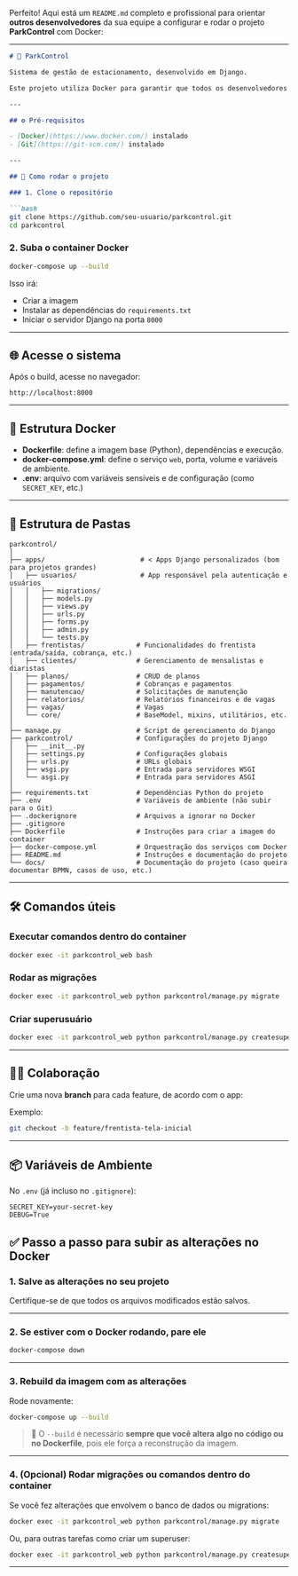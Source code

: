 Perfeito! Aqui está um `README.md` completo e profissional para orientar **outros desenvolvedores** da sua equipe a configurar e rodar o projeto **ParkControl** com Docker:

---

````md
# 🚗 ParkControl

Sistema de gestão de estacionamento, desenvolvido em Django.

Este projeto utiliza Docker para garantir que todos os desenvolvedores tenham o mesmo ambiente de desenvolvimento, sem precisar configurar manualmente Python, banco de dados ou dependências.

---

## ⚙️ Pré-requisitos

- [Docker](https://www.docker.com/) instalado
- [Git](https://git-scm.com/) instalado

---

## 🚀 Como rodar o projeto

### 1. Clone o repositório

```bash
git clone https://github.com/seu-usuario/parkcontrol.git
cd parkcontrol
````

### 2. Suba o container Docker

```bash
docker-compose up --build
```

Isso irá:

* Criar a imagem
* Instalar as dependências do `requirements.txt`
* Iniciar o servidor Django na porta `8000`

---

## 🌐 Acesse o sistema

Após o build, acesse no navegador:

```
http://localhost:8000
```

---

## 🐳 Estrutura Docker

* **Dockerfile**: define a imagem base (Python), dependências e execução.
* **docker-compose.yml**: define o serviço `web`, porta, volume e variáveis de ambiente.
* **.env**: arquivo com variáveis sensíveis e de configuração (como `SECRET_KEY`, etc.)

---

## 🧩 Estrutura de Pastas

```text
parkcontrol/
│
├── apps/                        # < Apps Django personalizados (bom para projetos grandes)
│   ├── usuarios/                # App responsável pela autenticação e usuários
│   │   ├── migrations/
│   │   ├── models.py
│   │   ├── views.py
│   │   ├── urls.py
│   │   ├── forms.py
│   │   ├── admin.py
│   │   └── tests.py
│   ├── frentistas/             # Funcionalidades do frentista (entrada/saída, cobrança, etc.)
│   ├── clientes/               # Gerenciamento de mensalistas e diaristas
│   ├── planos/                 # CRUD de planos
│   ├── pagamentos/             # Cobranças e pagamentos
│   ├── manutencao/             # Solicitações de manutenção
│   ├── relatorios/             # Relatórios financeiros e de vagas
│   ├── vagas/                  # Vagas
│   └── core/                   # BaseModel, mixins, utilitários, etc.
│
├── manage.py                   # Script de gerenciamento do Django
├── parkcontrol/                # Configurações do projeto Django
│   ├── __init__.py
│   ├── settings.py             # Configurações globais
│   ├── urls.py                 # URLs globais
│   ├── wsgi.py                 # Entrada para servidores WSGI
│   └── asgi.py                 # Entrada para servidores ASGI
│
├── requirements.txt            # Dependências Python do projeto
├── .env                        # Variáveis de ambiente (não subir para o Git)
├── .dockerignore               # Arquivos a ignorar no Docker
├── .gitignore
├── Dockerfile                  # Instruções para criar a imagem do container
├── docker-compose.yml          # Orquestração dos serviços com Docker
├── README.md                   # Instruções e documentação do projeto
└── docs/                       # Documentação do projeto (caso queira documentar BPMN, casos de uso, etc.)

```

---

## 🛠️ Comandos úteis

### Executar comandos dentro do container

```bash
docker exec -it parkcontrol_web bash
```

### Rodar as migrações

```bash
docker exec -it parkcontrol_web python parkcontrol/manage.py migrate
```

### Criar superusuário

```bash
docker exec -it parkcontrol_web python parkcontrol/manage.py createsuperuser
```

---

## 👨‍💻 Colaboração

Crie uma nova **branch** para cada feature, de acordo com o app:

Exemplo:

```bash
git checkout -b feature/frentista-tela-inicial
```

---

## 📦 Variáveis de Ambiente

No `.env` (já incluso no `.gitignore`):

```env
SECRET_KEY=your-secret-key
DEBUG=True
```

## ✅ Passo a passo para subir as alterações no Docker

### 1. Salve as alterações no seu projeto

Certifique-se de que todos os arquivos modificados estão salvos.

---

### 2. Se estiver com o Docker rodando, pare ele

```bash
docker-compose down
```

---

### 3. Rebuild da imagem com as alterações

Rode novamente:

```bash
docker-compose up --build
```

> 🔁 O `--build` é necessário **sempre que você altera algo no código ou no Dockerfile**, pois ele força a reconstrução da imagem.

---

### 4. (Opcional) Rodar migrações ou comandos dentro do container

Se você fez alterações que envolvem o banco de dados ou migrations:

```bash
docker exec -it parkcontrol_web python parkcontrol/manage.py migrate
```

Ou, para outras tarefas como criar um superuser:

```bash
docker exec -it parkcontrol_web python parkcontrol/manage.py createsuperuser
```

---
